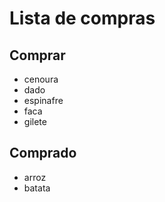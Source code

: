 # Lista de compras
## Comprar

* cenoura
* dado
* espinafre
* faca
* gilete

## Comprado
* arroz
* batata

